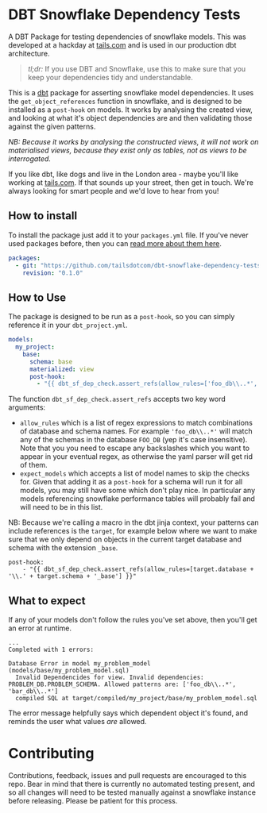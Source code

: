 # DBT Snowflake Dependency Tests
A DBT Package for testing dependencies of snowflake models. This was developed
at a hackday at [tails.com](http://tails.com/careers) and is used in our production
dbt architecture.

> *tl;dr:* If you use DBT and Snowflake, use this to make sure that you keep your
> dependencies tidy and understandable.

This is a [dbt](http://www.getdbt.com) package for asserting snowflake model
dependencies. It uses the `get_object_references` function in snowflake, and
is designed to be installed as a `post-hook` on models. It works by analysing
the created view, and looking at what it's object dependencies are and then
validating those against the given patterns.

_NB: Because it works by analysing the constructed views, it will not work on
materialised views, because they exist only as tables, not as views to be
interrogated._

If you like dbt, like dogs and live in the London area - maybe you'll like
working at [tails.com](http://tails.com/careers). If that sounds up your street,
then get in touch. We're always looking for smart people and we'd love to hear from you!

## How to install
To install the package just add it to your `packages.yml` file. If you've never
used packages before, then you can [read more about them here](https://docs.getdbt.com/docs/package-management).

```yaml
packages:
  - git: "https://github.com/tailsdotcom/dbt-snowflake-dependency-tests.git"
    revision: "0.1.0"
```

## How to Use
The package is designed to be run as a `post-hook`, so you can simply reference
it in your `dbt_project.yml`.

```yaml
models:
  my_project:
    base:
      schema: base
      materialized: view
      post-hook:
        - "{{ dbt_sf_dep_check.assert_refs(allow_rules=['foo_db\\..*', 'bar_db\\..*'], except_models=['my_fancy_model']) }}"
```

The function `dbt_sf_dep_check.assert_refs` accepts two key word arguments:
- `allow_rules` which is a list of regex expressions to match combinations of
  database and schema names. For example `'foo_db\\..*'` will match any of the
  schemas in the database `FOO_DB` (yep it's case insensitive). Note that you
  you need to escape any backslashes which you want to appear in your eventual
  regex, as otherwise the yaml parser will get rid of them.
- `expect_models` which accepts a list of model names to skip the checks for.
  Given that adding it as a `post-hook` for a schema will run it for all models,
  you may still have some which don't play nice. In particular any models referencing
  snowflake performance tables will probably fail and will need to be in this list.

NB: Because we're calling a macro in the dbt jinja context, your patterns can include
references is the `target`, for example below where we want to make sure that we only
depend on objects in the current target database and schema with the extension `_base`.

```
post-hook:
    - "{{ dbt_sf_dep_check.assert_refs(allow_rules=[target.database + '\\.' + target.schema + '_base'] }}"
```

## What to expect
If any of your models don't follow the rules you've set above, then you'll get an
error at runtime.

```
...
Completed with 1 errors:

Database Error in model my_problem_model (models/base/my_problem_model.sql)
  Invalid Dependencides for view. Invalid dependencies: PROBLEM_DB.PROBLEM_SCHEMA. Allowed patterns are: ['foo_db\\..*', 'bar_db\\..*']
  compiled SQL at target/compiled/my_project/base/my_problem_model.sql
```

The error message helpfully says which dependent object it's found, and reminds
the user what values *are* allowed.

# Contributing
Contributions, feedback, issues and pull requests are encouraged to this repo. Bear in mind that
there is currently no automated testing present, and so all changes will need
to be tested manually against a snowflake instance before releasing. Please
be patient for this process.
